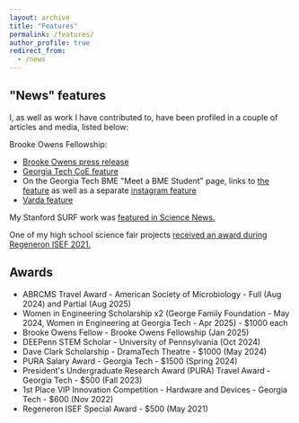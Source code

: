 ```yaml
---
layout: archive
title: "Features"
permalink: /features/
author_profile: true
redirect_from:
  - /news
---
```


"News" features
------
I, as well as work I have contributed to, have been profiled in a couple of articles and media, listed below:

Brooke Owens Fellowship: 
- [Brooke Owens press release](https://www.brookeowensfellowship.org/blog/posts/classof2025)
- [Georgia Tech CoE feature](https://coe.gatech.edu/news/2025/02/ae-bme-students-named-2025-brooke-owens-fellows)
- On the Georgia Tech BME "Meet a BME Student" page, links to [the feature](https://bme.gatech.edu/news/sara-kapasi-named-brooke-owens-fellow) as well as a separate [instagram feature](https://www.instagram.com/p/DGRLGw8P_3C/?hl=en)
- [Varda feature](https://www.linkedin.com/posts/varda-space-industries_july-31-is-national-intern-day-varda-activity-7356765648787574786-z5UU?utm_source=share&utm_medium=member_desktop&rcm=ACoAAC6XP8wBnzptGeSz2jEItXKwEVRdd54n-i0)

My Stanford SURF work was [featured in Science News.](https://www.sciencenews.org/article/ozempic-drug-diabetes-injected-gel)

One of my high school science fair projects [received an award during Regeneron ISEF 2021.](https://www.societyforscience.org/press-release/2021-regeneron-isef-sao-awards/)

Awards
------
- ABRCMS Travel Award - American Society of Microbiology - Full (Aug 2024) and Partial (Aug 2025)
- Women in Engineering Scholarship x2 (George Family Foundation - May 2024, Women in Engineering at Georgia Tech - Apr 2025) - $1000 each
- Brooke Owens Fellow - Brooke Owens Fellowship (Jan 2025)
- DEEPenn STEM Scholar - University of Pennsylvania (Oct 2024)
- Dave Clark Scholarship - DramaTech Theatre - $1000 (May 2024)
- PURA Salary Award - Georgia Tech - $1500 (Spring 2024)
- President's Undergraduate Research Award (PURA) Travel Award - Georgia Tech - $500 (Fall 2023)
- 1st Place VIP Innovation Competition - Hardware and Devices - Georgia Tech - $600 (Nov 2022)
- Regeneron ISEF Special Award - $500 (May 2021)
